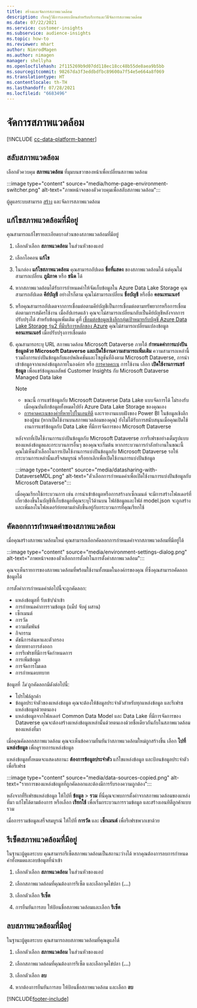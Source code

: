 ```yaml
---
title: สร้างและจัดการสภาพแวดล้อม
description: เรียนรู้วิธีการลงทะเบียนสำหรับบริการและวิธีจัดการสภาพแวดล้อม
ms.date: 07/22/2021
ms.service: customer-insights
ms.subservice: audience-insights
ms.topic: how-to
ms.reviewer: mhart
author: NimrodMagen
ms.author: nimagen
manager: shellyha
ms.openlocfilehash: 2f115269b9d07dd118ec18cc48b55de8aea9b5bb
ms.sourcegitcommit: 98267da3f3eddbdfbc89600a7f54e5e664a8f069
ms.translationtype: HT
ms.contentlocale: th-TH
ms.lasthandoff: 07/28/2021
ms.locfileid: "6683496"
---
```

# <a name="manage-environments"></a>จัดการสภาพแวดล้อม

[!INCLUDE [cc-data-platform-banner](../includes/cc-data-platform-banner.md)]

## <a name="switch-environments"></a>สลับสภาพแวดล้อม

เลือกตัวควบคุม **สภาพแวดล้อม** ที่มุมบนขวาของหน้าเพื่อเปลี่ยนสภาพแวดล้อม

:::image type="content" source="media/home-page-environment-switcher.png" alt-text="ภาพหน้าจอของตัวควบคุมเพื่อสลับสภาพแวดล้อม":::

ผู้ดูแลระบบสามารถ [สร้าง](get-started-paid.md) และจัดการสภาพแวดล้อม

## <a name="edit-an-existing-environment"></a>แก้ไขสภาพแวดล้อมที่มีอยู่

คุณสามารถแก้ไขรายละเอียดบางส่วนของสภาพแวดล้อมที่มีอยู่

1.  เลือกตัวเลือก **สภาพแวดล้อม** ในส่วนหัวของแอป

2.  เลือกไอคอน **แก้ไข**

3. ในกล่อง **แก้ไขสภาพแวดล้อม** คุณสามารถอัปเดต **ชื่อที่แสดง** ของสภาพแวดล้อมได้ แต่คุณไม่สามารถเปลี่ยน **ภูมิภาค** หรือ **ชนิด** ได้

4. หากสภาพแวดล้อมได้รับการกำหนดค่าให้จัดเก็บข้อมูลใน Azure Data Lake Storage คุณสามารถอัปเดต **คีย์บัญชี** อย่างไรก็ตาม คุณไม่สามารถเปลี่ยน **ชื่อบัญชี** หรือชื่อ **คอนเทนเนอร์**

5. หรือคุณสามารถอัปเดตจากการเชื่อมต่อตามคีย์บัญชีเป็นการเชื่อมต่อตามทรัพยากรหรือการเชื่อมต่อตามการสมัครใช้งาน เมื่ออัปเกรดแล้ว คุณจะไม่สามารถเปลี่ยนกลับเป็นคีย์บัญชีหลังจากการปรับปรุงได้ สำหรับข้อมูลเพิ่มเติม ดูที่ [เชื่อมต่อข้อมูลเชิงลึกกลุ่มเป้าหมายกับบัญชี Azure Data Lake Storage รุ่น2 ที่มีบริการหลักของ Azure](connect-service-principal.md) คุณไม่สามารถเปลี่ยนแปลงข้อมูล **คอนเทนเนอร์** เมื่อปรับปรุงการเชื่อมต่อ

6. คุณสามารถระบุ URL สภาพแวดล้อม Microsoft Dataverse ภายใต้ **กำหนดค่าการแบ่งปันข้อมูลด้วย Microsoft Dataverse และเปิดใช้งานความสามารถเพิ่มเติม** ความสามารถเหล่านี้รวมถึงการแบ่งปันข้อมูลกับแอปพลิเคชันและโซลูชันที่อิงตาม Microsoft Dataverse, การนำเข้าข้อมูลจากแหล่งข้อมูลภายในองค์กร หรือ [การคาดคะเน](predictions.md) การใช้งาน เลือก **เปิดใช้งานการแชร์ข้อมูล** เพื่อแชร์ข้อมูลผลลัพธ์ Customer Insights กับ Microsoft Dataverse Managed Data lake

   > [!NOTE]
   > - ขณะนี้ การแชร์ข้อมูลกับ Microsoft Dataverse Data Lake แบบจัดการได้ ไม่รองรับ เมื่อคุณบันทึกข้อมูลทั้งหมดไปยัง Azure Data Lake Storage ของคุณเอง
   > - [การคาดคะเนของค่าที่หายไปในเอนทิตี](predictions.md) และรายงานแบบฝังของ Power BI ในข้อมูลเชิงลึกของผู้ชม (หากเปิดใช้งานบนสภาพแวดล้อมของคุณ) ยังไม่ได้รับการสนับสนุนเมื่อคุณเปิดใช้งานการแชร์ข้อมูลกับ Data Lake ที่มีการจัดการของ Microsoft Dataverse

   หลังจากที่เปิดใช้งานการแบ่งปันข้อมูลกับ Microsoft Dataverse การรีเฟรชอย่างเต็มรูปแบบของแหล่งข้อมูลและกระบวนการอื่นๆ ของคุณจะเริ่มต้น หากกระบวนการกำลังทำงานในขณะนี้ คุณไม่เห็นตัวเลือกในการเปิดใช้งานการแบ่งปันข้อมูลกับ Microsoft Dataverse รอให้กระบวนการเหล่านั้นเสร็จสมบูรณ์ หรือยกเลิกเพื่อเปิดใช้งานการแบ่งปันข้อมูล 
   
   :::image type="content" source="media/datasharing-with-DataverseMDL.png" alt-text="ตัวเลือกการกำหนดค่าเพื่อเปิดใช้งานการแบ่งปันข้อมูลกับ Microsoft Dataverse":::
   
   เมื่อคุณเรียกใช้กระบวนการ เช่น การนำเข้าข้อมูลหรือการสร้างกเซ็กเมนต์ จะมีการสร้างโฟลเดอร์ที่เกี่ยวข้องขึ้นในบัญชีที่เก็บข้อมูลที่คุณระบุไว้ด้านบน ไฟล์ข้อมูลและไฟล์ model.json จะถูกสร้างและเพิ่มลงในโฟลเดอร์ย่อยตามลำดับขึ้นอยู่กับกระบวนการที่คุณเรียกใช้

## <a name="copy-the-environment-configuration"></a>คัดลอกการกำหนดค่าของสภาพแวดล้อม

เมื่อคุณสร้างสภาพแวดล้อมใหม่ คุณสามารถเลือกคัดลอกการกำหนดค่าจากสภาพแวดล้อมที่มีอยู่ได้ 

:::image type="content" source="media/environment-settings-dialog.png" alt-text="ภาพหน้าจอของตัวเลือกการตั้งค่าในการตั้งค่าสภาพแวดล้อม":::

คุณจะเห็นรายการของสภาพแวดล้อมที่พร้อมใช้งานทั้งหมดในองค์กรของคุณ ที่ซึ่งคุณสามารถคัดลอกข้อมูลได้

การตั้งค่าการกำหนดค่าต่อไปนี้จะถูกคัดลอก:

- แหล่งข้อมูลที่ รับเข้า/นำเข้า
- การกำหนดค่าการรวมข้อมูล (แม็ป จับคู่ ผสาน)
- เซ็กเมนต์
- การวัด
- ความสัมพันธ์
- กิจกรรม
- ดัชนีการค้นหาและตัวกรอง
- ปลายทางการส่งออก
- การรีเฟรชที่มีการจัดกำหนดการ
- การเพิ่มข้อมูล
- การจัดการโมเดล
- การกำหนดบทบาท

ข้อมูลที่ *ไม่* ถูกคัดลอกมีดังต่อไปนี้:

- โปรไฟล์ลูกค้า
- ข้อมูลประจำตัวของแหล่งข้อมูล คุณจะต้องให้ข้อมูลประจำตัวสำหรับทุกแหล่งข้อมูล และรีเฟรชแหล่งข้อมูลด้วยตนเอง
- แหล่งข้อมูลจากโฟลเดอร์ Common Data Model และ Data Lake ที่มีการจัดการของ Dataverse คุณจะต้องสร้างแหล่งข้อมูลเหล่านั้นด้วยตนเองด้วยชื่อเดียวกันกับในสภาพแวดล้อมของแหล่งที่มา

เมื่อคุณคัดลอกสภาพแวดล้อม คุณจะเห็นข้อความยืนยันว่าสภาพแวดล้อมใหม่ถูกสร้างขึ้น เลือก **ไปที่แหล่งข้อมูล** เพื่อดูรายการแหล่งข้อมูล

แหล่งข้อมูลทั้งหมดจะแสดงสถานะ **ต้องการข้อมูลประจำตัว** แก้ไขแหล่งข้อมูล และป้อนข้อมูลประจำตัวเพื่อรีเฟรช

:::image type="content" source="media/data-sources-copied.png" alt-text="รายการของแหล่งข้อมูลที่ถูกคัดลอกและต้องมีการรับรองความถูกต้อง":::

หลังจากที่รีเฟรชแหล่งข้อมูล ให้ไปที่ **ข้อมูล** > **รวม** ที่นี่คุณจะพบการตั้งค่าจากสภาพแวดล้อมของแหล่งที่มา แก้ไขได้ตามต้องการ หรือเลือก **เรียกใช้** เพื่อเริ่มกระบวนการรวมข้อมูล และสร้างเอนทิตีลูกค้าแบบรวม

เมื่อการรวมข้อมูลเสร็จสมบูรณ์ ให้ไปที่ **การวัด** และ **เซ็กเมนต์** เพื่อรีเฟรชพวกเขาด้วย

## <a name="reset-an-existing-environment"></a>รีเซ็ตสภาพแวดล้อมที่มีอยู่

ในฐานะผู้ดูแลระบบ คุณสามารถรีเซ็ตสภาพแวดล้อมเป็นสถานะว่างได้ หากคุณต้องการลบการกำหนดค่าทั้งหมดและลบข้อมูลที่นำเข้า

1.  เลือกตัวเลือก **สภาพแวดล้อม** ในส่วนหัวของแอป 

2.  เลือกสภาพแวดล้อมที่คุณต้องการรีเซ็ต และเลือกจุดไข่ปลา (**...**) 

3. เลือกตัวเลือก **รีเซ็ต** 

4.  การยืนยันการลบ ให้ป้อนชื่อสภาพแวดล้อมและเลือก **รีเซ็ต**

## <a name="delete-an-existing-environment"></a>ลบสภาพแวดล้อมที่มีอยู่

ในฐานะผู้ดูแลระบบ คุณสามารถลบสภาพแวดล้อมที่คุณดูแลได้

1.  เลือกตัวเลือก **สภาพแวดล้อม** ในส่วนหัวของแอป

2.  เลือกสภาพแวดล้อมที่คุณต้องการรีเซ็ต และเลือกจุดไข่ปลา (**...**) 

3. เลือกตัวเลือก **ลบ** 

4.  หากต้องการยืนยันการลบ ให้ป้อนชื่อสภาพแวดล้อม และเลือก **ลบ**


[!INCLUDE[footer-include](../includes/footer-banner.md)]
